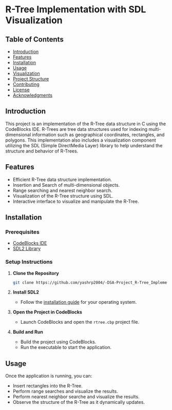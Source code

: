 # R-Tree Implementation with SDL Visualization

## Table of Contents
- [Introduction](#introduction)
- [Features](#features)
- [Installation](#installation)
- [Usage](#usage)
- [Visualization](#visualization)
- [Project Structure](#project-structure)
- [Contributing](#contributing)
- [License](#license)
- [Acknowledgments](#acknowledgments)

## Introduction
This project is an implementation of the R-Tree data structure in C using the CodeBlocks IDE. R-Trees are tree data structures used for indexing multi-dimensional information such as geographical coordinates, rectangles, and polygons. This implementation also includes a visualization component utilizing the SDL (Simple DirectMedia Layer) library to help understand the structure and behavior of R-Trees.

## Features
- Efficient R-Tree data structure implementation.
- Insertion and Search of multi-dimensional objects.
- Range searching and nearest neighbor search.
- Visualization of the R-Tree structure using SDL.
- Interactive interface to visualize and manipulate the R-Tree.

## Installation
### Prerequisites
- [CodeBlocks IDE](http://www.codeblocks.org/downloads)
- [SDL2 Library](https://www.libsdl.org/download-2.0.php)

### Setup Instructions
1. **Clone the Repository**
    ```bash
    git clone https://github.com/yashrp2004/-DSA-Project_R-Tree_Implementation.git
    ```

2. **Install SDL2**
    - Follow the [installation guide](https://www.libsdl.org/download-2.0.php) for your operating system.

3. **Open the Project in CodeBlocks**
    - Launch CodeBlocks and open the `rtree.cbp` project file.

4. **Build and Run**
    - Build the project using CodeBlocks.
    - Run the executable to start the application.

## Usage
Once the application is running, you can:
- Insert rectangles into the R-Tree.
- Perform range searches and visualize the results.
- Perform nearest neighbor searche and visualize the results.
- Observe the structure of the R-Tree as it dynamically updates.

